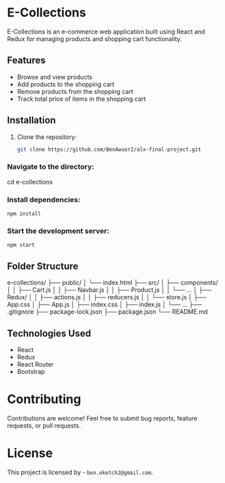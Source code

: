 # E-Collections

E-Collections is an e-commerce web application built using React and Redux for managing products and shopping cart functionality.

## Features

- Browse and view products
- Add products to the shopping cart
- Remove products from the shopping cart
- Track total price of items in the shopping cart

## Installation

1. Clone the repository:

   ```bash
   git clone https://github.com/BenAwuor2/alx-final-project.git

### Navigate to the directory:
   cd e-collections

### Install dependencies:
   `npm install`


### Start the development server:
   `npm start`

## Folder Structure
e-collections/
├── public/
│   └── index.html
├── src/
│   ├── components/
│   │   ├── Cart.js
│   │   ├── Navbar.js
│   │   ├── Product.js
│   │   └── ...
│   ├── Redux/
│   │   ├── actions.js
│   │   ├── reducers.js
│   │   └── store.js
│   ├── App.css
│   ├── App.js
│   ├── index.css
│   ├── index.js
│   └── ...
├── .gitignore
├── package-lock.json
├── package.json
└── README.md


## Technologies Used

- React
- Redux
- React Router
- Bootstrap

# Contributing

Contributions are welcome! Feel free to submit bug reports, feature requests, or pull requests.

# License

This project is licensed by - `ben.oketch2@gmail.com`.